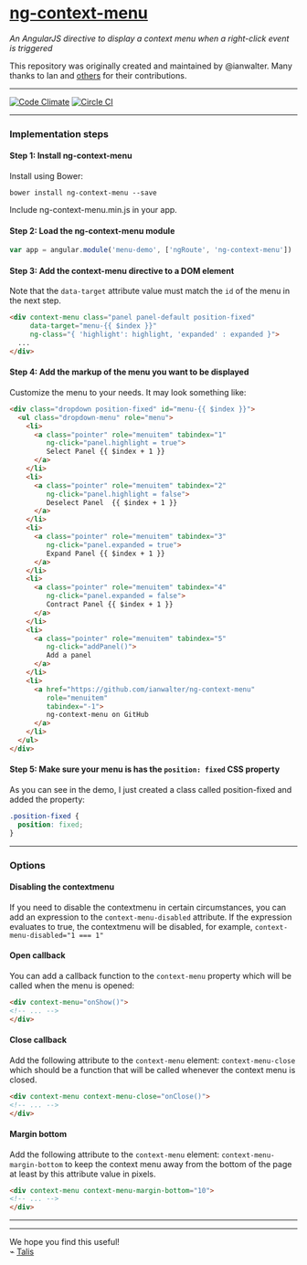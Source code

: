 # [ng-context-menu](http://ianwalter.github.io/ng-context-menu/)
*An AngularJS directive to display a context menu when a right-click event is triggered*

This repository was originally created and maintained by @ianwalter.
Many thanks to Ian and [others](https://github.com/talis/ng-context-menu/graphs/contributors) 
for their contributions.

---

[![Code Climate](https://codeclimate.com/github/ianwalter/ng-context-menu.png)](https://codeclimate.com/github/ianwalter/ng-context-menu) [![Circle CI](https://circleci.com/gh/ianwalter/ng-context-menu.svg?style=svg)](https://circleci.com/gh/ianwalter/ng-context-menu)

---

### Implementation steps

#### Step 1: Install ng-context-menu

Install using Bower:

```
bower install ng-context-menu --save
```

Include ng-context-menu.min.js in your app.

#### Step 2: Load the ng-context-menu module

```javascript
var app = angular.module('menu-demo', ['ngRoute', 'ng-context-menu'])
```

#### Step 3: Add the context-menu directive to a DOM element
Note that the `data-target` attribute value must match the `id` of the menu in the next step.
```html
<div context-menu class="panel panel-default position-fixed"
     data-target="menu-{{ $index }}"
     ng-class="{ 'highlight': highlight, 'expanded' : expanded }">
  ...
</div>
```
#### Step 4: Add the markup of the menu you want to be displayed

Customize the menu to your needs. It may look something like:

```html
<div class="dropdown position-fixed" id="menu-{{ $index }}">
  <ul class="dropdown-menu" role="menu">
    <li>
      <a class="pointer" role="menuitem" tabindex="1"
         ng-click="panel.highlight = true">
         Select Panel {{ $index + 1 }}
      </a>
    </li>
    <li>
      <a class="pointer" role="menuitem" tabindex="2"
         ng-click="panel.highlight = false">
         Deselect Panel  {{ $index + 1 }}
      </a>
    </li>
    <li>
      <a class="pointer" role="menuitem" tabindex="3"
         ng-click="panel.expanded = true">
         Expand Panel {{ $index + 1 }}
      </a>
    </li>
    <li>
      <a class="pointer" role="menuitem" tabindex="4"
         ng-click="panel.expanded = false">
         Contract Panel {{ $index + 1 }}
      </a>
    </li>
    <li>
      <a class="pointer" role="menuitem" tabindex="5"
         ng-click="addPanel()">
         Add a panel
      </a>
    </li>
    <li>
      <a href="https://github.com/ianwalter/ng-context-menu"
         role="menuitem"
         tabindex="-1">
         ng-context-menu on GitHub
      </a>
    </li>
  </ul>
</div>
```

#### Step 5: Make sure your menu is has the ```position: fixed``` CSS property

As you can see in the demo, I just created a class called position-fixed and added the property:

```css
.position-fixed {
  position: fixed;
}
```

---

### Options

#### Disabling the contextmenu

If you need to disable the contextmenu in certain circumstances, you can add an expression to the
 ```context-menu-disabled``` attribute. If the expression evaluates to true, the contextmenu will be
 disabled, for example, ```context-menu-disabled="1 === 1"```

#### Open callback

You can add a callback function to the `context-menu` property which will be
called when the menu is opened:

```html
<div context-menu="onShow()">
<!-- ... -->
</div>
```

#### Close callback

Add the following attribute to the `context-menu` element: `context-menu-close` which should be a function
that will be called whenever the context menu is closed.

```html
<div context-menu context-menu-close="onClose()">
<!-- ... -->
</div>
```

#### Margin bottom

Add the following attribute to the `context-menu` element: `context-menu-margin-bottom` to keep the context menu
away from the bottom of the page at least by this attribute value in pixels.

```html
<div context-menu context-menu-margin-bottom="10">
<!-- ... -->
</div>
```

---

---

We hope you find this useful!  
⌁ [Talis](http://engineering.talis.com/)
